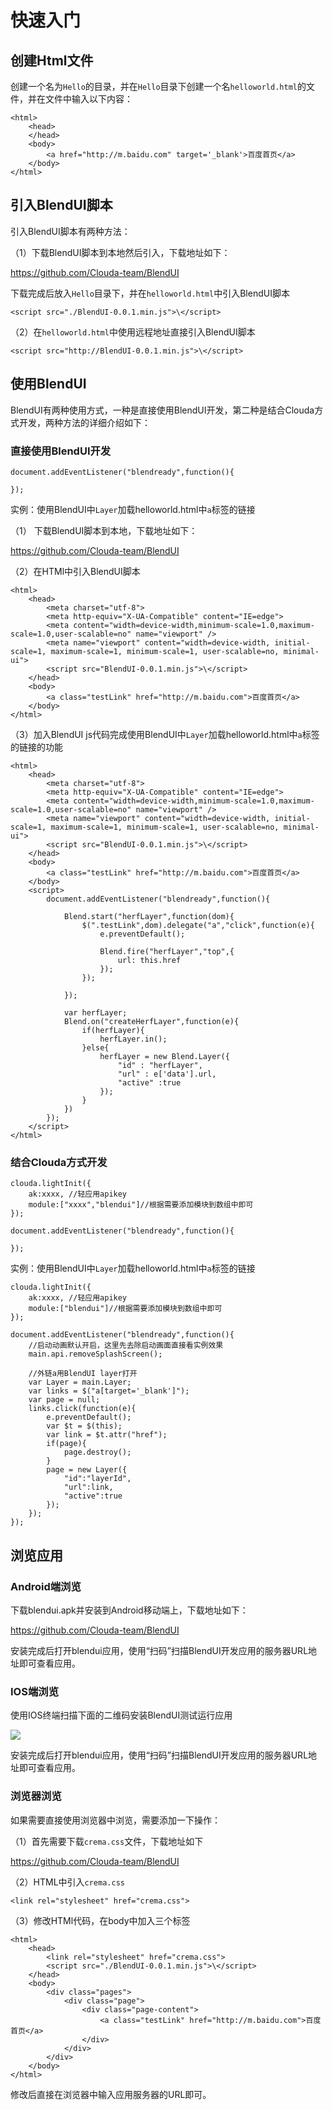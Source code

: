 # 快速入门

## 创建Html文件

创建一个名为`Hello`的目录，并在`Hello`目录下创建一个名`helloworld.html`的文件，并在文件中输入以下内容：

	<html>
		<head>
		</head>
		<body>
			<a href="http://m.baidu.com" target='_blank'>百度首页</a>
		</body>
	</html>
		
## 引入BlendUI脚本

引入BlendUI脚本有两种方法：

（1）下载BlendUI脚本到本地然后引入，下载地址如下：

<https://github.com/Clouda-team/BlendUI>

下载完成后放入`Hello`目录下，并在`helloworld.html`中引入BlendUI脚本	
	
	<script src="./BlendUI-0.0.1.min.js">\</script>

（2）在`helloworld.html`中使用远程地址直接引入BlendUI脚本

	<script src="http://BlendUI-0.0.1.min.js">\</script>
	
## 使用BlendUI

BlendUI有两种使用方式，一种是直接使用BlendUI开发，第二种是结合Clouda方式开发，两种方法的详细介绍如下：


### 直接使用BlendUI开发

	document.addEventListener("blendready",function(){
	
	});


实例：使用BlendUI中`Layer`加载helloworld.html中`a`标签的链接

（1） 下载BlendUI脚本到本地，下载地址如下：

<https://github.com/Clouda-team/BlendUI>

（2）在HTMl中引入BlendUI脚本

	<html>
		<head>
			<meta charset="utf-8">
    		<meta http-equiv="X-UA-Compatible" content="IE=edge">
    		<meta content="width=device-width,minimum-scale=1.0,maximum-scale=1.0,user-scalable=no" name="viewport" />
    		<meta name="viewport" content="width=device-width, initial-scale=1, maximum-scale=1, minimum-scale=1, user-scalable=no, minimal-ui">
    		<script src="BlendUI-0.0.1.min.js">\</script>
		</head>
		<body>
			<a class="testLink" href="http://m.baidu.com">百度首页</a>
		</body>
	</html>
	
（3）加入BlendUI js代码完成使用BlendUI中`Layer`加载helloworld.html中`a`标签的链接的功能

	<html>
		<head>
			<meta charset="utf-8">
    		<meta http-equiv="X-UA-Compatible" content="IE=edge">
    		<meta content="width=device-width,minimum-scale=1.0,maximum-scale=1.0,user-scalable=no" name="viewport" />
    		<meta name="viewport" content="width=device-width, initial-scale=1, maximum-scale=1, minimum-scale=1, user-scalable=no, minimal-ui">
    		<script src="BlendUI-0.0.1.min.js">\</script>
		</head>
		<body>
			<a class="testLink" href="http://m.baidu.com">百度首页</a>
		</body>
		<script>
			document.addEventListener("blendready",function(){
			
				Blend.start("herfLayer",function(dom){
					$(".testLink",dom).delegate("a","click",function(e){
                		e.preventDefault();
                	
                		Blend.fire("herfLayer","top",{
                    		url: this.href
                		});
            		});
				
				});
			
				var herfLayer;
				Blend.on("createHerfLayer",function(e){
					if(herfLayer){
                    	herfLayer.in();
                	}else{
                		herfLayer = new Blend.Layer({
                			"id" : "herfLayer",
                			"url" : e['data'].url,
                			"active" :true
                		});
                	}
				})
			});
		</script>
	</html>

	 

### 结合Clouda方式开发

	clouda.lightInit({
		ak:xxxx, //轻应用apikey
		module:["xxxx","blendui"]//根据需要添加模块到数组中即可
	});
	
	document.addEventListener("blendready",function(){
	
	});
	

实例：使用BlendUI中`Layer`加载helloworld.html中`a`标签的链接

	clouda.lightInit({
		ak:xxxx, //轻应用apikey
		module:["blendui"]//根据需要添加模块到数组中即可
	});
	
	document.addEventListener("blendready",function(){
		//启动动画默认开启，这里先去除启动画面直接看实例效果
		main.api.removeSplashScreen();
				
		//外链a用BlendUI layer打开
		var Layer = main.Layer;
		var links = $("a[target='_blank']");
		var page = null;
		links.click(function(e){
			e.preventDefault();
			var $t = $(this);
			var link = $t.attr("href");
			if(page){ 
				page.destroy();
			}
			page = new Layer({
				"id":"layerId",
			   	"url":link,
			   	"active":true
			});
		});
	});


## 浏览应用

### Android端浏览

下载blendui.apk并安装到Android移动端上，下载地址如下：

<https://github.com/Clouda-team/BlendUI>

安装完成后打开blendui应用，使用“扫码”扫描BlendUI开发应用的服务器URL地址即可查看应用。

### IOS端浏览

使用IOS终端扫描下面的二维码安装BlendUI测试运行应用

![](/md/images/iosdownload.png)

安装完成后打开blendui应用，使用“扫码”扫描BlendUI开发应用的服务器URL地址即可查看应用。

### 浏览器浏览

如果需要直接使用浏览器中浏览，需要添加一下操作：

（1）首先需要下载`crema.css`文件，下载地址如下

<https://github.com/Clouda-team/BlendUI>

（2）HTML中引入`crema.css`

	<link rel="stylesheet" href="crema.css">
	
（3）修改HTMl代码，在body中加入三个标签

	<html>
		<head>
			<link rel="stylesheet" href="crema.css">
			<script src="./BlendUI-0.0.1.min.js">\</script>
		</head>
		<body>
			<div class="pages">
				<div class="page">
					<div class="page-content">
						<a class="testLink" href="http://m.baidu.com">百度首页</a>
					</div>
				</div>
			</div>
		</body>
	</html>

修改后直接在浏览器中输入应用服务器的URL即可。


